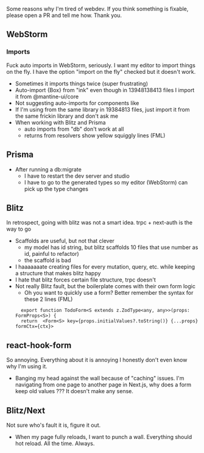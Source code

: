 Some reasons why I'm tired of webdev. If you think something is fixable, please open a PR and tell me how. Thank you.

## WebStorm
### Imports
Fuck auto imports in WebStorm, seriously. I want my editor to import things on the fly. I have the option "import on the fly" checked but it doesn't work.
- Sometimes it imports things twice (super frustrating)
- Auto-import {Box} from "ink" even though in 13948138413 files I import it from @mantine-ui/core
- Not suggesting auto-imports for components like <Text/>
- If I'm using <Vertical> from the same library in 19384813 files, just import it from the same frickin library and don't ask me
- When working with Blitz and Prisma
  - auto imports from "db" don't work at all
  - returns from resolvers show yellow squiggly lines (FML)

## Prisma
- After running a db:migrate
  - I have to restart the dev server and studio
  - I have to go to the generated types so my editor (WebStorm) can pick up the type changes

## Blitz
In retrospect, going with blitz was not a smart idea. trpc + next-auth is the way to go
  - Scaffolds are useful, but not that clever 
    - my model has id string, but blitz scaffolds 10 files that use number as id, painful to refactor)
    - the scaffold is bad
  - I haaaaaaate creating files for every mutation, query, etc. while keeping a structure that makes blitz happy
  - I hate that blitz forces certain file structure, trpc doesn't
  - Not really Blitz fault, but the boilerplate comes with their own form logic
    - Oh you want to quickly use a form? Better remember the syntax for these 2 lines (FML)
    ```
      export function TodoForm<S extends z.ZodType<any, any>>(props: FormProps<S>) {
      return  <Form<S> key={props.initialValues?.toString()} {...props} formCtx={ctx}>
    ```
  
## react-hook-form
  So annoying. Everything about it is annoying I honestly don't even know why I'm using it.
  - Banging my head against the wall because of "caching" issues. I'm navigating from one page to another page in Next.js, why does a form keep old values ??? It doesn't make any sense.
  
## Blitz/Next
Not sure who's fault it is, figure it out.
- When my page fully reloads, I want to punch a wall. Everything should hot reload. All the time. Always. 
